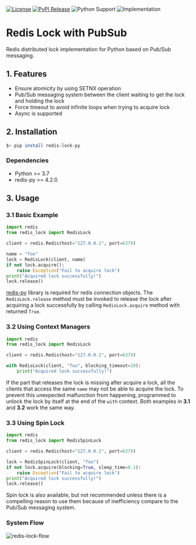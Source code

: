 [![License](https://img.shields.io/badge/license-MIT-lightgray.svg)](./LICENSE)
[![PyPI Release](https://img.shields.io/pypi/v/redis-lock-py)](https://pypi.org/project/redis-lock-py/)
![Python Support](https://img.shields.io/pypi/pyversions/redis-lock-py)
![Implementation](https://img.shields.io/pypi/implementation/redis-lock-py.svg)

# Redis Lock with PubSub

Redis distributed lock implementation for Python based on Pub/Sub messaging.

## 1. Features

- Ensure atomicity by using SETNX operation
- Pub/Sub messaging system between the client waiting to get the lock and holding the lock
- Force timeout to avoid infinite loops when trying to acquire lock
- Async is supported

## 2. Installation

```bash
$> pip install redis-lock-py
```

### Dependencies
- Python >= 3.7
- redis-py >= 4.2.0

## 3. Usage

### 3.1 Basic Example

```python
import redis
from redis_lock import RedisLock

client = redis.Redis(host="127.0.0.1", port=6379)

name = "foo"
lock = RedisLock(client, name)
if not lock.acquire():
    raise Exception("Fail to acquire lock")
print("Acquired lock successfully!")
lock.release()
```

[redis-py](https://github.com/redis/redis-py) library is required for redis connection objects.
The `RedisLock.release` method must be invoked to release the lock after acquiring a lock successfully by calling `RedisLock.acquire` method with returned `True`.

### 3.2 Using Context Managers

```python
import redis
from redis_lock import RedisLock

client = redis.Redis(host="127.0.0.1", port=6379)

with RedisLock(client, "foo", blocking_timeout=10):
    print("Acquired lock successfully!")
```

If the part that releases the lock is missing after acquire a lock, 
all the clients that access the same `name` may not be able to acquire the lock.
To prevent this unexpected malfunction from happening, programmed to unlock the lock by itself at the end of the `with` context.
Both examples in **3.1** and **3.2** work the same way.

### 3.3 Using Spin Lock

```python
import redis
from redis_lock import RedisSpinLock

client = redis.Redis(host="127.0.0.1", port=6379)

lock = RedisSpinLock(client, "foo")
if not lock.acquire(blocking=True, sleep_time=0.1):
    raise Exception("Fail to acquire lock")
print("Acquired lock successfully!")
lock.release()
```

Spin lock is also available,
but not recommended unless there is a compelling reason to use them because of inefficiency compare to the Pub/Sub messaging system.

### System Flow

![redis-lock-flow](https://user-images.githubusercontent.com/37063580/215324117-ff55fc4e-cc14-42c1-8628-e472adf8b865.png)

